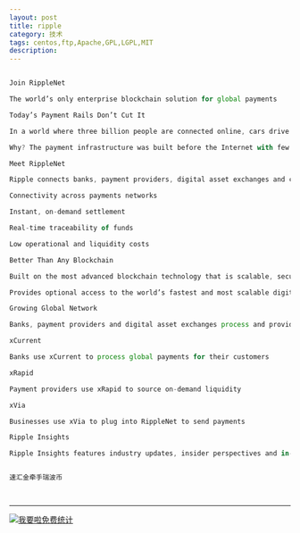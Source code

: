 ```yaml
---
layout: post
title: ripple
category: 技术
tags: centos,ftp,Apache,GPL,LGPL,MIT
description: 
---
```



```javascript

Join RippleNet

The world’s only enterprise blockchain solution for global payments

Today’s Payment Rails Don’t Cut It

In a world where three billion people are connected online, cars drive themselves and appliances can communicate, global payments are still stuck in the disco era.

Why? The payment infrastructure was built before the Internet with few updates.

Meet RippleNet

Ripple connects banks, payment providers, digital asset exchanges and corporates via RippleNet to provide one frictionless experience to send money globally.

Connectivity across payments networks

Instant, on-demand settlement

Real-time traceability of funds

Low operational and liquidity costs

Better Than Any Blockchain

Built on the most advanced blockchain technology that is scalable, secure and interoperates different networks.

Provides optional access to the world’s fastest and most scalable digital asset for payments, XRP.

Growing Global Network

Banks, payment providers and digital asset exchanges process and provide liquidity for payments on RippleNet, creating new, competitive cross-border payments services for their customers.

xCurrent

Banks use xCurrent to process global payments for their customers

xRapid

Payment providers use xRapid to source on-demand liquidity

xVia

Businesses use xVia to plug into RippleNet to send payments

Ripple Insights

Ripple Insights features industry updates, insider perspectives and in-depth market analysis.


速汇金牵手瑞波币




```



---


<script language="javascript" type="text/javascript" src="//js.users.51.la/19176892.js"></script>
<noscript><a href="//www.51.la/?19176892" target="_blank"><img alt="&#x6211;&#x8981;&#x5566;&#x514D;&#x8D39;&#x7EDF;&#x8BA1;" src="//img.users.51.la/19176892.asp" style="border:none" /></a></noscript>

